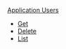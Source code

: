 <!-- Code generated for API Clients. DO NOT EDIT. -->


[Application Users](#api-application-users)
- [Get](#api-application-users-get)
- [Delete](#api-application-users-delete)
- [List](#api-application-users-list)
